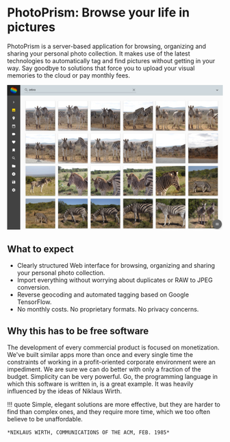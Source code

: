 # PhotoPrism: Browse your life in pictures

PhotoPrism is a server-based application for browsing, organizing and sharing your personal photo collection.
It makes use of the latest technologies to automatically tag and find pictures without getting in your way.
Say goodbye to solutions that force you to upload your visual memories to the cloud or pay monthly fees.

![Screenshot](img/screenshot.jpg)

## What to expect ##

* Clearly structured Web interface for browsing, organizing and sharing your personal photo collection.
* Import everything without worrying about duplicates or RAW to JPEG conversion.
* Reverse geocoding and automated tagging based on Google TensorFlow.
* No monthly costs. No proprietary formats. No privacy concerns.

## Why this has to be free software

The development of every commercial product is focused on monetization.
We've built similar apps more than once and every single time the constraints of working
in a profit-oriented corporate environment were an impediment.
We are sure we can do better with only a fraction of the budget. Simplicity can be very powerful.
Go, the programming language in which this software is written in, is a great example. It
was heavily influenced by the ideas of Niklaus Wirth.

!!! quote
    Simple, elegant solutions are more effective, but they are harder to find than complex ones, and they require more time, which we too often believe to be unaffordable.

    *NIKLAUS WIRTH, COMMUNICATIONS OF THE ACM, FEB. 1985*

